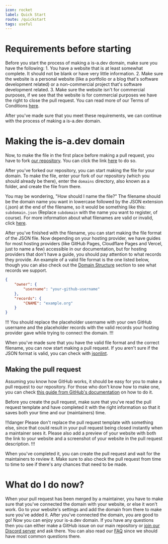 ```yaml
---
icon: rocket
label: Quick Start
route: /quickstart
tags: useful
---
```


# Requirements before starting

Before you start the process of making a is-a.dev domain, make sure you have the following:
    1. You have a website that is at least somewhat complete. It should not be blank or have very little information.
    2. Make sure the website is a personal website (like a portfolio or a blog that's software development related) or a non-commercial project that's software development related.
    3. Make sure the website isn't for commercial purposes, if we see that the website is for commercial purposes we have the right to close the pull request. You can read more of our Terms of Conditions [here](https://is-a.dev/terms).
    
After you've made sure that you meet these requirements, we can continue with the process of making a is-a.dev domain.

# Making the is-a.dev domain

Now, to make the file in the first place before making a pull request, you have to fork [our repository](https://github.com/is-a-dev/register). You can click the link [here](https://github.com/is-a-dev/register/fork) to do so.

After you've forked our repository, you can start making the file for your domain. To make the file, enter your fork of our repository (which you should already be there), enter the `domains` directory, also known as a folder, and create the file from there.

You may be wondering, "How should I name the file?" The filename should be the domain name you want in lowercase followed by the JSON extension (.json) at the end of the filename, so it would be something like this: `subdomain.json` (Replace `subdomain` with the name you want to register, of course). For more information about what filenames are valid or invalid, click [here](https://docs.is-a.dev/domain-structure/#-filename-guidelines).

After you've finished with the filename, you can start making the file format of the JSON file. Now depending on your hosting provider, we have guides for most hosting providers (like GitHub Pages, Cloudflare Pages and Vercel, just to name a few) accessible in our documentation, but for hosting providers that don't have a guide, you should pay attention to what records they provide. An example of a valid file format is the one listed below, though you can also check out the [Domain Structure](useful/domain-structure) section to see what records we support.

```json
{
    "owner": {
        "username": "your-github-username"
    },
    "records": {
        "CNAME": "example.org"
    }
}
```

!!!
You should replace the placeholder username with your own GitHub username and the placeholder records with the valid records your hosting provider gave while trying to connect the domain.
!!!

When you've made sure that you have the valid file format and the correct filename, you can now start making a pull request. If you aren't sure if the JSON format is valid, you can check with [jsonlint](https://jsonlint.com/).

## Making the pull request

Assuming you know how GitHub works, it should be easy for you to make a pull request to our repository. For those who don't know how to make one, you can check [this guide from GitHub's documentation](https://docs.github.com/en/pull-requests/collaborating-with-pull-requests/proposing-changes-to-your-work-with-pull-requests/creating-a-pull-request-from-a-fork) on how to do it.

Before you create the pull request, make sure that you've read the pull request template and have completed it with the right information so that it saves both your time and our (maintainers) time.

!!!danger
Please don't replace the pull request template with something else, since that could result in your pull request being closed instantly when a maintainer sees it. Please also add a preview of your website with both the link to your website and a screenshot of your website in the pull request description.
!!!

When you've completed it, you can create the pull request and wait for the maintainers to review it. Make sure to also check the pull request from time to time to see if there's any chances that need to be made.


# What do I do now?

When your pull request has been merged by a maintainer, you have to make sure that you've connected the domain with your website, or else it won't work. Go to your website's settings and add the domain from there to make sure you've added it. After you've connected the domain, you are good to go! Now you can enjoy your is-a.dev domain. If you have any questions then you can either make a GitHub issue on our main repository or [join our Discord server](https://discord.gg/is-a-dev-830872854677422150) and ask there. You can also read our [FAQ](useful/faq) since we should have most common questions there.